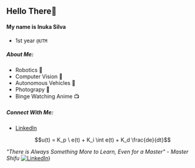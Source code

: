 ## Hello There👋
#### My name is Inuka Silva
- 1st year `@UTM`
##### About Me:
  - Robotics 🤖
  - Computer Vision 👀
  - Autonomous Vehicles 🚗
  - Photograpy 📸
  - Binge Watching Anime 📺
 ##### Connect With Me:
   - [LinkedIn](https://ca.linkedin.com/in/inuka-silva-a367a8244)
 
$$u(t) = K_p \ e(t) + K_i \int e(t) + K_d \frac{de}{dt}$$

*"There is Always Something More to Learn, Even for a Master" - Master Shifu*
[![LinkedIn](https://img.shields.io/badge/LinkedIn-%230077B5.svg?logo=linkedin&logoColor=white)](https://ca.linkedin.com/in/inuka-silva-a367a8244)) 
